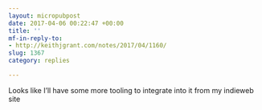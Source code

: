```yaml
---
layout: micropubpost
date: 2017-04-06 00:22:47 +00:00
title: ''
mf-in-reply-to:
- http://keithjgrant.com/notes/2017/04/1160/
slug: 1367
category: replies

---
```

Looks like I’ll have some more tooling to integrate into it from my indieweb site
